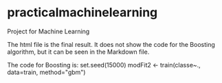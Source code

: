 # practicalmachinelearning

Project for Machine Learning

The html file is the final result. It does not show the code for the Boosting algorithm, but it can be seen in the Markdown file.

The code for Boosting is: set.seed(15000) modFit2 <- train(classe~., data=train, method="gbm")
